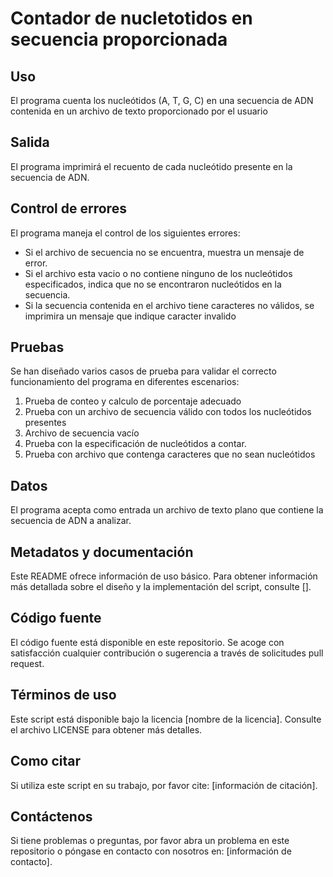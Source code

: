 # Contador de nucletotidos en secuencia proporcionada 


## Uso

El programa cuenta los nucleótidos (A, T, G, C) en una secuencia de ADN contenida en un archivo de texto proporcionado por el usuario

## Salida

El programa imprimirá el recuento de cada nucleótido presente en la secuencia de ADN. 

## Control de errores
El programa maneja el control de los siguientes errores:

- Si el archivo de secuencia no se encuentra, muestra un mensaje de error.
- Si el archivo esta vacio o no contiene ninguno de los nucleótidos especificados, indica que no se encontraron nucleótidos en la secuencia.
- Si la secuencia contenida en el archivo tiene caracteres no válidos, se imprimira un mensaje que indique caracter invalido

## Pruebas

Se han diseñado varios casos de prueba para validar el correcto funcionamiento del programa en diferentes escenarios:

1. Prueba de conteo y calculo de porcentaje adecuado
2. Prueba con un archivo de secuencia válido con todos los nucleótidos presentes
3. Archivo de secuencia vacío
4. Prueba con la especificación de nucleótidos a contar.
5. Prueba con archivo que contenga caracteres que no sean nucleótidos 


## Datos

El programa acepta como entrada un archivo de texto plano que contiene la secuencia de ADN a analizar.

## Metadatos y documentación

Este README ofrece información de uso básico. Para obtener información más detallada sobre el diseño y la implementación del script, consulte [].

## Código fuente

El código fuente está disponible en este repositorio. Se acoge con satisfacción cualquier contribución o sugerencia a través de solicitudes pull request.

## Términos de uso

Este script está disponible bajo la licencia [nombre de la licencia]. Consulte el archivo LICENSE para obtener más detalles.

## Como citar

Si utiliza este script en su trabajo, por favor cite: [información de citación].

## Contáctenos

Si tiene problemas o preguntas, por favor abra un problema en este repositorio o póngase en contacto con nosotros en: [información de contacto].